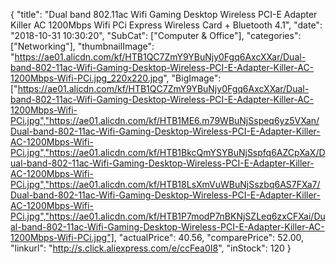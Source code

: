 {
	"title": "Dual band 802.11ac Wifi Gaming Desktop Wireless PCI-E Adapter Killer AC 1200Mbps Wifi PCi Express Wireless Card + Bluetooth 4.1",
	"date": "2018-10-31 10:30:20",
	"SubCat": ["Computer & Office"],
	"categories": ["Networking"],
	"thumbnailImage": "https://ae01.alicdn.com/kf/HTB1QC7ZmY9YBuNjy0Fgq6AxcXXar/Dual-band-802-11ac-Wifi-Gaming-Desktop-Wireless-PCI-E-Adapter-Killer-AC-1200Mbps-Wifi-PCi.jpg_220x220.jpg",
	"BigImage": ["https://ae01.alicdn.com/kf/HTB1QC7ZmY9YBuNjy0Fgq6AxcXXar/Dual-band-802-11ac-Wifi-Gaming-Desktop-Wireless-PCI-E-Adapter-Killer-AC-1200Mbps-Wifi-PCi.jpg","https://ae01.alicdn.com/kf/HTB1ME6.m79WBuNjSspeq6yz5VXan/Dual-band-802-11ac-Wifi-Gaming-Desktop-Wireless-PCI-E-Adapter-Killer-AC-1200Mbps-Wifi-PCi.jpg","https://ae01.alicdn.com/kf/HTB1BkcQmYSYBuNjSspfq6AZCpXaX/Dual-band-802-11ac-Wifi-Gaming-Desktop-Wireless-PCI-E-Adapter-Killer-AC-1200Mbps-Wifi-PCi.jpg","https://ae01.alicdn.com/kf/HTB18LsXmVuWBuNjSszbq6AS7FXa7/Dual-band-802-11ac-Wifi-Gaming-Desktop-Wireless-PCI-E-Adapter-Killer-AC-1200Mbps-Wifi-PCi.jpg","https://ae01.alicdn.com/kf/HTB1P7modP7nBKNjSZLeq6zxCFXai/Dual-band-802-11ac-Wifi-Gaming-Desktop-Wireless-PCI-E-Adapter-Killer-AC-1200Mbps-Wifi-PCi.jpg"],
	"actualPrice": 40.56,
	"comparePrice": 52.00,
	"linkurl": "http://s.click.aliexpress.com/e/ccFea0I8",
	"inStock": 120
}
